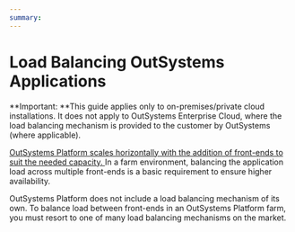 ```yaml
---
summary:
---
```


# Load Balancing OutSystems Applications

**Important: **This guide applies only to on-premises/private cloud installations. It does not apply to OutSystems Enterprise Cloud, where the load balancing mechanism is provided to the customer by OutSystems (where applicable).

[OutSystems Platform scales horizontally with the addition of front-ends to suit the needed capacity. ](https://success.outsystems.com/Support/Enterprise_Customers/Maintenance_and_Operations/Designing_OutSystems_Infrastructures/03_Scaling_and_high_availability_for_OutSystems_Platform_servers)In a farm environment, balancing the application load across multiple front-ends is a basic requirement to ensure higher availability.

OutSystems Platform does not include a load balancing mechanism of its own. To balance load between front-ends in an OutSystems Platform farm, you must resort to one of many load balancing mechanisms on the market. 
